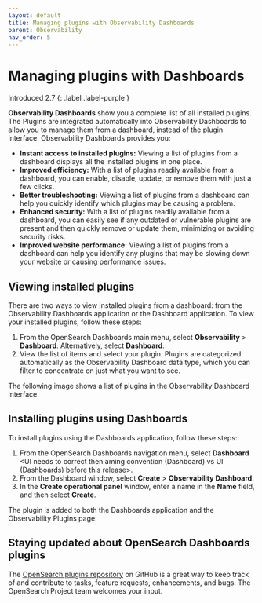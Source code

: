```yaml
---
layout: default
title: Managing plugins with Observability Dashboards
parent: Observability
nav_order: 5
---
```


# Managing plugins with Dashboards

Introduced 2.7
{: .label .label-purple }

**Observability Dashboards** show you a complete list of all installed plugins. The Plugins are integrated automatically into Observability Dashboards to allow you to manage them from a dashboard, instead of the plugin interface. Observability Dashboards provides you:

- **Instant access to installed plugins:** Viewing a list of plugins from a dashboard displays all the installed plugins in one place.
- **Improved efficiency:** With a list of plugins readily available from a dashboard, you can enable, disable, update, or remove them with just a few clicks.
- **Better troubleshooting:** Viewing a list of plugins from a dashboard can help you quickly identify which plugins may be causing a problem.
- **Enhanced security:** With a list of plugins readily available from a dashboard, you can easily see if any outdated or vulnerable plugins are present and then quickly remove or update them, minimizing or avoiding security risks.
- **Improved website performance:** Viewing a list of plugins from a dashboard can help you identify any plugins that may be slowing down your website or causing performance issues.

## Viewing installed plugins

There are two ways to view installed plugins from a dashboard: from the Observability Dashboards application or the Dashboard application. To view your installed plugins, follow these steps:

1. From the OpenSearch Dashboards main menu, select **Observability** > **Dashboard**. Alternatively, select **Dashboard**.
2. View the list of items and select your plugin. Plugins are categorized automatically as the Observability Dashboard data type, which you can filter to concentrate on just what you want to see.

The following image shows a list of plugins in the Observability Dashboard interface.




## Installing plugins using Dashboards

To install plugins using the Dashboards application, follow these steps:

1. From the OpenSearch Dashboards navigation menu, select **Dashboard** <UI needs to correct then aming convention (Dashboard) vs UI (Dashboards) before this release>.
2. From the Dashboard window, select **Create** > **Observability Dashboard**.
3. In the **Create operational panel** window, enter a name in the **Name** field, and then select **Create**.

The plugin is added to both the Dashboards application and the Observability Plugins page.

## Staying updated about OpenSearch Dashboards plugins

The [OpenSearch plugins repository](https://github.com/opensearch-project/opensearch-plugins) on GitHub is a great way to keep track of and contribute to tasks, feature requests, enhancements, and bugs. The OpenSearch Project team welcomes your input.
